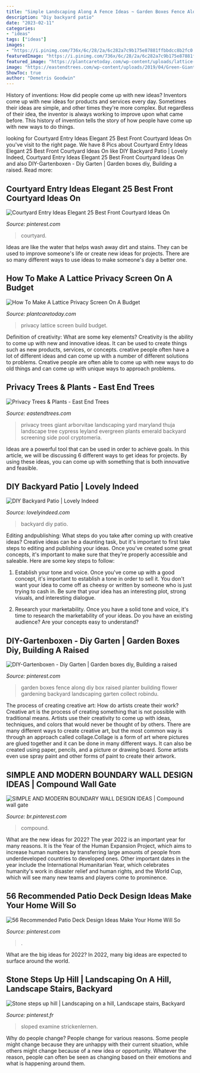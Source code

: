 ```yaml
---
title: "Simple Landscaping Along A Fence Ideas ~ Garden Boxes Fence Along Diy Box Raised Planter Building Flower Gardening Backyard Landscaping Garten Collect Robindu"
description: "Diy backyard patio"
date: "2023-02-11"
categories:
- "ideas"
tags: ["ideas"]
images:
- "https://i.pinimg.com/736x/6c/28/2a/6c282a7c9b175e87881ffbbdcc8b2fc0.jpg"
featuredImage: "https://i.pinimg.com/736x/6c/28/2a/6c282a7c9b175e87881ffbbdcc8b2fc0.jpg"
featured_image: "https://plantcaretoday.com/wp-content/uploads/lattice-privacy-screen-93020151620-1200x630.jpg"
image: "https://eastendtrees.com/wp-content/uploads/2019/04/Green-Giant-Arborvitae.jpeg"
ShowToc: true
author: "Demetris Goodwin"
---
```



History of inventions: How did people come up with new ideas?
Inventors come up with new ideas for products and services every day. Sometimes their ideas are simple, and other times they're more complex. But regardless of their idea, the inventor is always working to improve upon what came before. This history of invention tells the story of how people have come up with new ways to do things.

	

		
looking for Courtyard Entry Ideas Elegant 25 Best Front Courtyard Ideas On you've visit to the right page. We have 8 Pics about Courtyard Entry Ideas Elegant 25 Best Front Courtyard Ideas On like DIY Backyard Patio | Lovely Indeed, Courtyard Entry Ideas Elegant 25 Best Front Courtyard Ideas On and also DIY-Gartenboxen - Diy Garten | Garden boxes diy, Building a raised. Read more:
		
    
## Courtyard Entry Ideas Elegant 25 Best Front Courtyard Ideas On

<img loading=lazy src="https://i.pinimg.com/736x/2b/b0/e8/2bb0e8b7acb83e0a9c214e6ba88e68d5.jpg" onerror="this.onerror=null;this.src='https://tse1.mm.bing.net/th?id=OIP.o11G7wxllxiHd_U8hZXxxQHaLy&amp;pid=15.1';" alt="Courtyard Entry Ideas Elegant 25 Best Front Courtyard Ideas On">

_Source: pinterest.com_

>courtyard. 

	

Ideas are like the water that helps wash away dirt and stains. They can be used to improve someone's life or create new ideas for projects. There are so many different ways to use ideas to make someone's day a better one.

    
## How To Make A Lattice Privacy Screen On A Budget

<img loading=lazy src="https://plantcaretoday.com/wp-content/uploads/lattice-privacy-screen-93020151620-1200x630.jpg" onerror="this.onerror=null;this.src='https://tse2.mm.bing.net/th?id=OIP.Swastgqibmh7BgvptFj2AwHaD4&amp;pid=15.1';" alt="How To Make A Lattice Privacy Screen On A Budget">

_Source: plantcaretoday.com_

>privacy lattice screen build budget. 

	

Definition of creativity: What are some key elements?
Creativity is the ability to come up with new and innovative ideas. It can be used to create things such as new products, services, or concepts. creative people often have a lot of different ideas and can come up with a number of different solutions to problems. Creative people are often able to come up with new ways to do old things and can come up with unique ways to approach problems.

    
## Privacy Trees &amp; Plants - East End Trees

<img loading=lazy src="https://eastendtrees.com/wp-content/uploads/2019/04/Green-Giant-Arborvitae.jpeg" onerror="this.onerror=null;this.src='https://tse3.mm.bing.net/th?id=OIP.u2sVAqQX9-3ZrIPDioX1bwHaC9&amp;pid=15.1';" alt="Privacy Trees &amp; Plants - East End Trees">

_Source: eastendtrees.com_

>privacy trees giant arborvitae landscaping yard maryland thuja landscape tree cypress leyland evergreen plants emerald backyard screening side pool cryptomeria. 

	

Ideas are a powerful tool that can be used in order to achieve goals. In this article, we will be discussing 6 different ways to get ideas for projects. By using these ideas, you can come up with something that is both innovative and feasible.

    
## DIY Backyard Patio | Lovely Indeed

<img loading=lazy src="https://lovelyindeed.com/wp-content/uploads/2015/07/diy-backyard-patio1.jpg" onerror="this.onerror=null;this.src='https://tse4.mm.bing.net/th?id=OIP.jfqhfSD6oJoAkuuq7ry0WQHaLH&amp;pid=15.1';" alt="DIY Backyard Patio | Lovely Indeed">

_Source: lovelyindeed.com_

>backyard diy patio. 

	

Editing andpublishing: What steps do you take after coming up with creative ideas?
Creative ideas can be a daunting task, but it's important to first take steps to editing and publishing your ideas. Once you've created some great concepts, it's important to make sure that they're properly accessible and saleable. Here are some key steps to follow:
1. Establish your tone and voice. Once you've come up with a good concept, it's important to establish a tone in order to sell it. You don't want your idea to come off as cheesy or written by someone who is just trying to cash in. Be sure that your idea has an interesting plot, strong visuals, and interesting dialogue.

2. Research your marketability. Once you have a solid tone and voice, it's time to research the marketability of your ideas. Do you have an existing audience? Are your concepts easy to understand?

    
## DIY-Gartenboxen - Diy Garten | Garden Boxes Diy, Building A Raised

<img loading=lazy src="https://i.pinimg.com/736x/6c/28/2a/6c282a7c9b175e87881ffbbdcc8b2fc0.jpg" onerror="this.onerror=null;this.src='https://tse4.mm.bing.net/th?id=OIP.Mbx8HKReEkIJ-pPxsagHsAHaLH&amp;pid=15.1';" alt="DIY-Gartenboxen - Diy Garten | Garden boxes diy, Building a raised">

_Source: pinterest.com_

>garden boxes fence along diy box raised planter building flower gardening backyard landscaping garten collect robindu. 

	

The process of creating creative art: How do artists create their work?
Creative art is the process of creating something that is not possible with traditional means. Artists use their creativity to come up with ideas, techniques, and colors that would never be thought of by others. There are many different ways to create creative art, but the most common way is through an approach called collage.Collage is a form of art where pictures are glued together and it can be done in many different ways. It can also be created using paper, pencils, and a picture or drawing board. Some artists even use spray paint and other forms of paint to create their artwork.

    
## SIMPLE AND MODERN BOUNDARY WALL DESIGN IDEAS | Compound Wall Gate

<img loading=lazy src="https://i.pinimg.com/736x/12/22/6e/12226e3519826ea12dbd054dfb76cb8e.jpg" onerror="this.onerror=null;this.src='https://tse2.mm.bing.net/th?id=OIP.iwt_Z9S5ze7gjSus-q16sAHaEK&amp;pid=15.1';" alt="SIMPLE AND MODERN BOUNDARY WALL DESIGN IDEAS | Compound wall gate">

_Source: br.pinterest.com_

>compound. 

	

What are the new ideas for 2022?
The year 2022 is an important year for many reasons. It is the Year of the Human Expansion Project, which aims to increase human numbers by transferring large amounts of people from underdeveloped countries to developed ones. Other important dates in the year include the International Humanitarian Year, which celebrates humanity's work in disaster relief and human rights, and the World Cup, which will see many new teams and players come to prominence.

    
## 56 Recommended Patio Deck Design Ideas Make Your Home Will So

<img loading=lazy src="https://i.pinimg.com/736x/63/62/61/6362612618b9c04c30dbe7c758f91c5f.jpg" onerror="this.onerror=null;this.src='https://tse1.mm.bing.net/th?id=OIP.bKji0jynZE4dczDe_zRgyQHaJl&amp;pid=15.1';" alt="56 Recommended Patio Deck Design Ideas Make Your Home Will So">

_Source: pinterest.com_

>. 

	

What are the big ideas for 2022?
In 2022, many big ideas are expected to surface around the world.

    
## Stone Steps Up Hill | Landscaping On A Hill, Landscape Stairs, Backyard

<img loading=lazy src="https://i.pinimg.com/736x/75/07/64/7507647e088d0a3f54680e9da098d372--stone-steps-outdoor-spaces.jpg" onerror="this.onerror=null;this.src='https://tse4.mm.bing.net/th?id=OIP.HqBKe7pAow4RJegtUHAV3gHaLD&amp;pid=15.1';" alt="Stone steps up hill | Landscaping on a hill, Landscape stairs, Backyard">

_Source: pinterest.fr_

>sloped examine strickenlernen. 

	

Why do people change?
People change for various reasons. Some people might change because they are unhappy with their current situation, while others might change because of a new idea or opportunity. Whatever the reason, people can often be seen as changing based on their emotions and what is happening around them.

